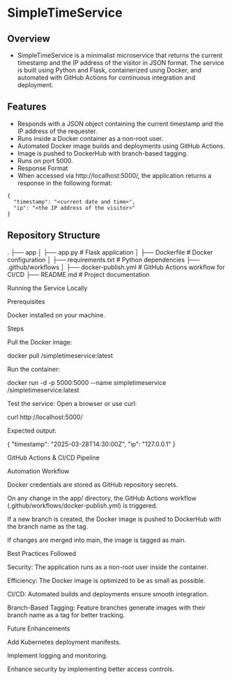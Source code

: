 # SimpleTimeService

## Overview

- SimpleTimeService is a minimalist microservice that returns the current timestamp and the IP address of the visitor in JSON format. The service is built using Python and Flask, containerized using Docker, and automated with GitHub Actions for continuous integration and deployment.

## Features

- Responds with a JSON object containing the current timestamp and the IP address of the requester.
- Runs inside a Docker container as a non-root user.
- Automated Docker image builds and deployments using GitHub Actions.
- Image is pushed to DockerHub with branch-based tagging.
- Runs on port 5000.
- Response Format
- When accessed via http://localhost:5000/, the application returns a response in the following format:
```
{
  "timestamp": "<current date and time>",
  "ip": "<the IP address of the visitor>"
}
```
## Repository Structure
.
├── app
│   ├── app.py                 # Flask application
│   ├── Dockerfile             # Docker configuration
│   ├── requirements.txt       # Python dependencies
├── .github/workflows
│   ├── docker-publish.yml     # GitHub Actions workflow for CI/CD
├── README.md                  # Project documentation

Running the Service Locally

Prerequisites

Docker installed on your machine.

Steps

Pull the Docker image:

docker pull <your-dockerhub-username>/simpletimeservice:latest

Run the container:

docker run -d -p 5000:5000 --name simpletimeservice <your-dockerhub-username>/simpletimeservice:latest

Test the service:
Open a browser or use curl:

curl http://localhost:5000/

Expected output:

{
  "timestamp": "2025-03-28T14:30:00Z",
  "ip": "127.0.0.1"
}

GitHub Actions & CI/CD Pipeline

Automation Workflow

Docker credentials are stored as GitHub repository secrets.

On any change in the app/ directory, the GitHub Actions workflow (.github/workflows/docker-publish.yml) is triggered.

If a new branch is created, the Docker image is pushed to DockerHub with the branch name as the tag.

If changes are merged into main, the image is tagged as main.

Best Practices Followed

Security: The application runs as a non-root user inside the container.

Efficiency: The Docker image is optimized to be as small as possible.

CI/CD: Automated builds and deployments ensure smooth integration.

Branch-Based Tagging: Feature branches generate images with their branch name as a tag for better tracking.

Future Enhancements

Add Kubernetes deployment manifests.

Implement logging and monitoring.

Enhance security by implementing better access controls.
